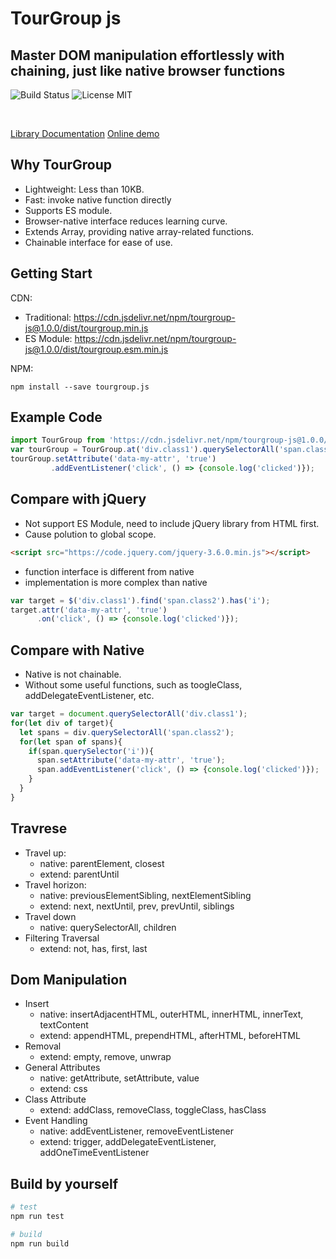 # TourGroup js
## Master DOM manipulation effortlessly with chaining, just like native browser functions

![Build Status](https://github.com/bradhuang9999/TourGroup-js/actions/workflows/main.yml/badge.svg)
![License MIT](https://img.shields.io/badge/license-MIT-blue.svg)

<br>

[Library Documentation](documentation.md)
[Online demo](https://jsfiddle.net/bradhuang9999/ga7z9vth/1/)

## Why TourGroup
- Lightweight: Less than 10KB.
- Fast: invoke native function directly
- Supports ES module.
- Browser-native interface reduces learning curve.
- Extends Array, providing native array-related functions.
- Chainable interface for ease of use.

## Getting Start
CDN: 
- Traditional: https://cdn.jsdelivr.net/npm/tourgroup-js@1.0.0/dist/tourgroup.min.js
- ES Module: https://cdn.jsdelivr.net/npm/tourgroup-js@1.0.0/dist/tourgroup.esm.min.js

NPM:
```
npm install --save tourgroup.js
```

## Example Code
```js
import TourGroup from 'https://cdn.jsdelivr.net/npm/tourgroup-js@1.0.0/dist/tourgroup.esm.min.js';//ES Module
var tourGroup = TourGroup.at('div.class1').querySelectorAll('span.class2').has('i');
tourGroup.setAttribute('data-my-attr', 'true')
         .addEventListener('click', () => {console.log('clicked')});
```

## Compare with jQuery
- Not support ES Module, need to include jQuery library from HTML first.
- Cause polution to global scope.

```html
<script src="https://code.jquery.com/jquery-3.6.0.min.js"></script>
```

- function interface is different from native
- implementation is more complex than native
```js
var target = $('div.class1').find('span.class2').has('i');
target.attr('data-my-attr', 'true')
      .on('click', () => {console.log('clicked')});
```

## Compare with Native
- Native is not chainable.
- Without some useful functions, such as toogleClass, addDelegateEventListener, etc.
```js
var target = document.querySelectorAll('div.class1');
for(let div of target){
  let spans = div.querySelectorAll('span.class2');
  for(let span of spans){
    if(span.querySelector('i')){
      span.setAttribute('data-my-attr', 'true');
      span.addEventListener('click', () => {console.log('clicked')});
    }
  }
}
```


## Travrese
- Travel up: 
  - native: parentElement, closest
  - extend: parentUntil
- Travel horizon: 
  - native: previousElementSibling, nextElementSibling
  - extend: next, nextUntil, prev, prevUntil, siblings
- Travel down
  - native: querySelectorAll, children
- Filtering Traversal
  - extend: not, has, first, last

## Dom Manipulation
- Insert
  - native: insertAdjacentHTML, outerHTML, innerHTML, innerText, textContent
  - extend: appendHTML, prependHTML, afterHTML, beforeHTML
- Removal
  - extend: empty, remove, unwrap
- General Attributes
  - native: getAttribute, setAttribute, value
  - extend: css
- Class Attribute
  - extend: addClass, removeClass, toggleClass, hasClass
- Event Handling
  - native: addEventListener, removeEventListener
  - extend: trigger, addDelegateEventListener, addOneTimeEventListener

## Build by yourself
```sh
# test
npm run test

# build
npm run build
```
